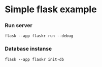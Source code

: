 # Simple flask example

### Run server

```
flask --app flaskr run --debug
```

### Database instanse

```
flask --app flaskr init-db
```
